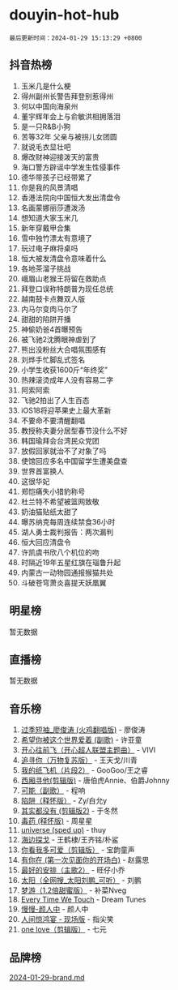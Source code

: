 # douyin-hot-hub

`最后更新时间：2024-01-29 15:13:29 +0800`

## 抖音热榜

1. 玉米几是什么梗
1. 得州副州长警告拜登别惹得州
1. 何以中国向海泉州
1. 董宇辉年会上与俞敏洪相拥落泪
1. 是一只R&B小狗
1. 苦等32年 父亲与被拐儿女团圆
1. 就说毛衣显壮吧
1. 爆改财神迎接泼天的富贵
1. 海口警方辟谣中学发生性侵事件
1. 德华带孩子已经带累了
1. 你是我的风景清唱
1. 香港法院向中国恒大发出清盘令
1. 名画蒙娜丽莎遭泼汤
1. 想知道大家玉米几
1. 新年穿戴甲合集
1. 雪中独竹漂太有意境了
1. 玩过电子麻将桌吗
1. 恒大被发清盘令意味着什么
1. 各地茶溜子挑战
1. 峨眉山老猴王将留在救助点
1. 拜登口误称特朗普为现任总统
1. 越南鼓卡点舞双人版
1. 内马尔变肉马尔了
1. 甜甜的陷阱开播
1. 神偷奶爸4首曝预告
1. 被飞驰2沈腾眼神虐到了
1. 熊出没粉丝大合唱氛围感有
1. 刘烨手忙脚乱式签名
1. 小学生收获1600斤“年终奖”
1. 热辣滚烫成年人没有容易二字
1. 阿索阿索
1. 飞驰2拍出了人生百态
1. iOS18将迎苹果史上最大革新
1. 不要命不要清醒翻唱
1. 教授称夫妻分居型春节没什么不好
1. 韩国瑜拜会台湾民众党团
1. 放假回家就治不了对象了吗
1. 使馆回应多名中国留学生遭美盘查
1. 世界首富换人
1. 这很华妃
1. 郑恺痛失小猎豹称号
1. 杜兰特不希望被篮网致敬
1. 奶油猫贴纸太甜了
1. 曝苏纳克每周连续禁食36小时
1. 湖人勇士裁判报告：两次漏判
1. 恒大回应清盘令
1. 许凯虞书欣八个机位的吻
1. 时隔近19年五星红旗在瑙鲁升起
1. 内蒙古一动物园通报猴猫共处
1. 斗破苍穹萧炎喜提天妖凰翼

## 明星榜

暂无数据

## 直播榜

暂无数据

## 音乐榜

1. [过季短袖_廖俊涛 (火鸡翻唱版)](https://sf86-cdn-tos.douyinstatic.com/obj/tos-cn-ve-2774/ogQVJl0tRBKxQgZji7YClFEBrVDeHpPTWfCZbQ) - 廖俊涛
1. [希望你被这个世界爱着 (副歌)](https://sf86-cdn-tos.douyinstatic.com/obj/tos-cn-ve-2774/oUHCmWQfZlE3QQBKBeD8rCFLpJzPgCpImhsxMt) - 许亚童
1. [开心往前飞（开心超人联盟主题曲）](https://sf86-cdn-tos.douyinstatic.com/obj/tos-cn-ve-2774/9d8fb7c82cf1421fb93a9fe925275e0a) - VIVI
1. [追寻你（万物复苏版）](https://sf3-cdn-tos.douyinstatic.com/obj/tos-cn-ve-2774/oYeAZJsbjIDit9APmBg8u6uDUQnHmoCf3gbo74) - 王天戈/川青
1. [我的纸飞机（片段2）](https://sf86-cdn-tos.douyinstatic.com/obj/tos-cn-ve-2774/oM2ZrKcg2CD5AeRB2gkeXOFB1IxAGJdZPazYHf) - GooGoo/王之睿
1. [西厢寻他(剪辑版)](https://sf86-cdn-tos.douyinstatic.com/obj/tos-cn-ve-2774/oUsAVfAQKlRNxEv5qxvIB8o5qmIWUcXbzJKJhw) - 唐伯虎Annie、伯爵Johnny
1. [可能（副歌）](https://sf3-cdn-tos.douyinstatic.com/obj/tos-cn-ve-2774/cde1731888894259b333569393c2fb51) - 程响
1. [陷阱（释怀版）](https://sf3-cdn-tos.douyinstatic.com/obj/tos-cn-ve-2774/oE8C21LeZrzKLDFfQYgMzx4GAIHageG5IzayY7) - Zy/白允y
1. [其实都没有 (剪辑版2)](https://sf3-cdn-tos.douyinstatic.com/obj/tos-cn-ve-2774/oEBNQenHZtBhxYjGgUDQk0BCHTigQafgFlbQ7k) - 于冬然
1. [毒药 (释怀版)](https://sf3-cdn-tos.douyinstatic.com/obj/tos-cn-ve-2774/oYILMEAzspdZBIzy4frJNB8ZHPHWAhiwowd4Ad) - 周星星
1. [universe (sped up)](https://sf86-cdn-tos.douyinstatic.com/obj/tos-cn-ve-2774/oIQnurQLDCsdYeegkM4CKuVb23MZBXtX6QB8bv) - thuy
1. [海边探戈](https://sf3-cdn-tos.douyinstatic.com/obj/tos-cn-ve-2774/os9gE0VQCGqt6VQkZDyBBYvfSDY0QFe3vVmubn) - 王鹤棣/王齐铭/朴鲨
1. [你看我多可爱（剪辑版）](https://sf6-cdn-tos.douyinstatic.com/obj/tos-cn-ve-2774/018d241ee66a4a189b2fa9ea2fe3363d) - 宝韵童声
1. [有你在 (第一次见面你的开场白)](https://sf86-cdn-tos.douyinstatic.com/obj/tos-cn-ve-2774/oAthrQ3ClJBfI57uBoFEgNDYtNCZ0TSYQQfxQ0) - 赵露思
1. [最好的安排（主歌2）](https://sf86-cdn-tos.douyinstatic.com/obj/tos-cn-ve-2774/oMMZX1DuHpMwgoDztBmZswgQnbCeeANZxBHkFY) - 旺仔小乔
1. [太阳（全网搜_太阳刘鹏_可听）](https://sf86-cdn-tos.douyinstatic.com/obj/tos-cn-ve-2774/ogWbyIQnlBFImVbeDocRdCIYtBHlbJXgfZMvgz) - 刘鹏
1. [梦游（1.2倍甜蜜版）](https://sf86-cdn-tos.douyinstatic.com/obj/tos-cn-ve-2774/o4gyAUm8hwufoEABmwVIiQtHsFuGzAEEWtNMzo) - 补菜Nveg
1. [Every Time We Touch](https://sf3-cdn-tos.douyinstatic.com/obj/tos-cn-ve-2774/ogN6lUKQeBBfEVhIOMikG1CcJjugxk1tztZyhP) - Dream Tunes
1. [慢慢-颜人中](https://sf86-cdn-tos.douyinstatic.com/obj/tos-cn-ve-2774/ocjHNfBXdBxQNC8ZGAeoLMFTUgtBg8bkExunDC) - 颜人中
1. [人间惊鸿宴 - 现场版](https://sf86-cdn-tos.douyinstatic.com/obj/tos-cn-ve-2774/osF4mrPePAf2Yv8Wfr5fATCHZwL5h1QiGQAKwz) - 指尖笑
1. [one love（剪辑版）](https://sf86-cdn-tos.douyinstatic.com/obj/tos-cn-ve-2774/o4utbbKzHedACBQ0bkG7ZBgUvDQzbBDnYd1f1k) - 七元

## 品牌榜

[2024-01-29-brand.md](2024-01-29-brand.md)
